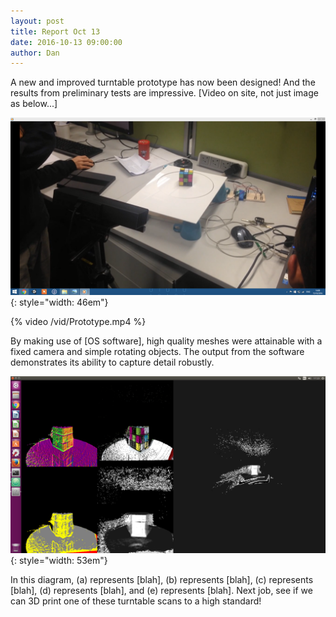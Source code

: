 ```yaml
---
layout: post
title: Report Oct 13
date: 2016-10-13 09:00:00
author: Dan
---
```



A new and improved turntable prototype has now been designed! And the
results from preliminary tests are impressive. \[Video on site, not just
image as below...\]

![image](/img/blog/13th/media/image03.png){: style="width: 46em"}

{% video /vid/Prototype.mp4  %}

By making use of \[OS software\], high quality meshes were attainable
with a fixed camera and simple rotating objects. The output from the
software demonstrates its ability to capture detail robustly.

![image](/img/blog/13th/media/image02.png){: style="width: 53em"}

In this diagram, (a) represents \[blah\], (b) represents \[blah\], (c)
represents \[blah\], (d) represents \[blah\], and (e) represents
\[blah\]. Next job, see if we can 3D print one of these turntable scans
to a high standard!
